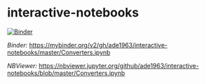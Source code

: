 # interactive-notebooks
[![Binder](https://mybinder.org/badge.svg)](https://mybinder.org/v2/gh/ade1963/interactive-notebooks?urlpath=apps%2FConverters.ipynb)

*Binder:*
https://mybinder.org/v2/gh/ade1963/interactive-notebooks/master/Converters.ipynb

*NBViewer:*
https://nbviewer.jupyter.org/github/ade1963/interactive-notebooks/blob/master/Converters.ipynb
